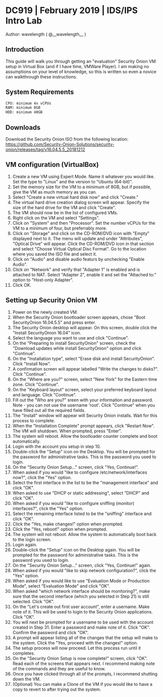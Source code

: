 # DC919  |  February 2019  |  IDS/IPS Intro Lab
Author: wavelength  ( @\_\_wavelength\_\_ )

## Introduction
This guide will walk you through getting an "evaluation" Security Onion VM setup in Virtual Box (and if I have time, VMWare Player).   I am making no assumptions on your level of knowledge, so this is written so even a novice can walkthrough these instructions.

## System Requirements
```sh
CPU: minimum 4x vCPUs
RAM: minimum 8GB
HDD: minimum 40GB
```

## Downloads

Download the Security Onion ISO from the following location:
https://github.com/Security-Onion-Solutions/security-onion/releases/tag/v16.04.5.5_20181212


## VM configuration (VirtualBox)

  1.  Create a new VM using Expert Mode.   Name it whatever you would like.   Set the type to "Linux" and the version to "Ubuntu (64-bit)".
  2.  Set the memory size for the VM to a minimum of 8GB, but if possible, give the VM as much memory as you can.
  3.  Select "Create a new virtual hard disk now" and click "Create."
  4.  The virtual hard drive creation dialog screen will appear.   Specify the size of the hard drive for the VM and click "Create".
  5.  The VM should now be in the list of configured VMs.    
  6.  Right click on the VM and select "Settings".
  7.  Click on "System" and then "Processor".   Set the number vCPUs for the VM to a minimum of four, but preferrably more.
  8.  Click on "Storage" and click on the CD-ROM/DVD icon with "Empty" displayed next to it.    The menu will update and under "Attributes", "Optical Drive" will appear.   Click the CD-ROM/DVD icon in that section and select "Choose Virtual Optical Disc Format".  Go to the location where you saved the ISO file and select it.
  9.  Click on "Audio" and disable audio featurs by unchecking "Enable Audio".
  10. Click on "Network" and verify that "Adapter 1" is enabled and is attached to NAT.   Select "Adapter 2", enable it and set the "Attached to:" option to "Host-only Adapter". 
  11. Click OK.
  
 ## Setting up Security Onion VM
  1.  Power on the newly created VM.
  2.  When the Security Onion bootloader screen appears, chose "Boot SecurityOnion 16.04.5.5" and press enter.
  3.  The Security Onion desktop will appear.   On this screen, double click the "Install SecurityOnion 16.04" icon.
  4.  Select the language you want to use and click "Continue".
  5.  On the "Preparing to install SecurityOnion" screen, check the "Download updates while install SecurityOnion" option and click "Continue". 
  6.  On the "Installation type", select "Erase disk and install SecurityOnion".   Click "Install Now".
  7.  A confirmation screen will appear labelled "Write the changes to disks?".   Click "Continue".
  8.  On the "Where are you?" screen, select "New York" for the Eastern time zone.   Click "Continue".
  9.  On the "Keyboard layout" screen, select your preferred keyboard layout and language.   Click "Continue".
  10. Fill out the "Who are you?" sreen with your information and password.   Note - you can not use the username 'root'.   Click "Continue" when you have filled out all the required fields.
  11. The "Install" window will appear will Security Onion installs.   Wait for this process to complete.
  12. When the "Installation Complete" prompt appears, click "Restart Now".   The VM will shutdown.   When prompted, press "Enter".
  13. The system will reboot.   Allow the bootloader counter complete and boot automatically.
  14. Login with the account you setup in step 10.
  15. Double-click the "Setup" icon on the Desktop.   You will be prompted for the password for administrative tasks.   This is the password you used to login.
  16. On the "Security Onion Setup..." screen, click "Yes, Continue!".
  17. When asked if you would "like to configure /etc/network/interfaces now?", click the "Yes" option.
  18. Select the first interface in the list to be the "management interface" and click "OK".
  19. When asked to use "DHCP or static addressing", select "DHCP" and click "OK".
  20. When asked if you would "like to configure sniffing (monitor) interfaces?", click the "Yes" option.
  21. Select the remaining interface listed to be the "sniffing" interface and click "OK".
  22. Click the "Yes, make changes!" option when prompted.
  23. Click the "Yes, reboot!" option when prompted.
  24. The system will not reboot.   Allow the system to automatically boot back to the login screen.
  25. Login again.
  26. Double-click the "Setup" icon on the Desktop again.  You will be prompted for the password for administrative tasks.   This is the password you used to login.
  27. On the "Security Onion Setup..." screen, click "Yes, Continue!" again.
  28. When asked if you would "like to skip network configuration?", click the "Yes" option.
  29. When asked if you would like to use "Evaluation Mode or Production Mode", select "Evaluation Mode" and click "OK".
  30. When asked "which network interface should be monitoring?", make sure that the second interface (which you selected in Step 21) is still selected.   Click "OK".
  31. On the "Let's create out first user account", enter a username.   Make note of it.   This will be used to login to the Security Onion applications.   Click "OK".
  32. You will next be prompted for a username to be used with the account created in Step 31.   Enter a password and make note of it.   Click "OK".   Confirm the password and click "OK". 
  33. A prompt will appear listing all of the changes that the setup will make to the system.    Click the "Yes, proceed with the changes!" option.
  34. The setup process will now proceed.   Let this process run until it completes.
  35. On the "Security Onion Setup is now complete!" screen, click "OK".   Read each of the screens that appears next.  I recommend making note of the commands and they are useful to know.
  36. Once you have clicked through all of the prompts, I recommend shutting down the VM.
  37. (Optional) You can make a Clone of the VM if you would like to have a copy to revert to after trying out the system.
